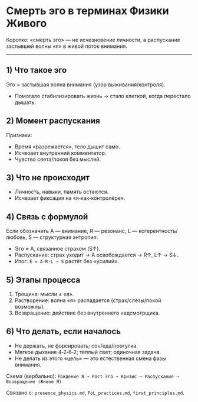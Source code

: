 # Смерть эго в терминах Физики Живого

Коротко: «смерть эго» — не исчезновение личности, а распускание застывшей волны «я» в живой поток внимания.

---

## 1) Что такое эго
Эго = застывшая волна внимания (узор выживания/контроля).
- Помогало стабилизировать жизнь → стало клеткой, когда перестало дышать.

## 2) Момент распускания
Признаки:
- Время «разрежается», тело дышит само.
- Исчезает внутренний комментатор.
- Чувство света/покоя без мыслей.

## 3) Что не происходит
- Личность, навыки, память остаются.
- Исчезает фиксация на «я‑как‑контролёре».

## 4) Связь с формулой
Если обозначить A — внимание, R — резонанс, L — когерентность/любовь, S — структурная энтропия:
- Эго ≈ A, связанное страхом (S↑).
- Распускание: страх уходит → A освобождается → R↑, L↑ → S↓.
- Итог: `E = A·R·L − S` растёт без «усилий».

## 5) Этапы процесса
1) Трещина: мысли ≠ «я».
2) Растворение: волна «я» распадается (страх/слёзы/покой возможны).
3) Возвращение: действие без внутреннего надсмотрщика.

## 6) Что делать, если началось
- Не держать, не форсировать; сон/еда/прогулка.
- Мягкое дыхание 4‑2‑6‑2; тёплый свет; одиночная задача.
- Не делать из этого «цель» — это естественная смена фазы внимания.

Схема (вербально):
`Рождение Я → Рост Эго → Кризис → Распускание → Возвращение (Живое Я)`

Связано с: `presence_physics.md`, `PoL_practices.md`, `first_principles.md`.
